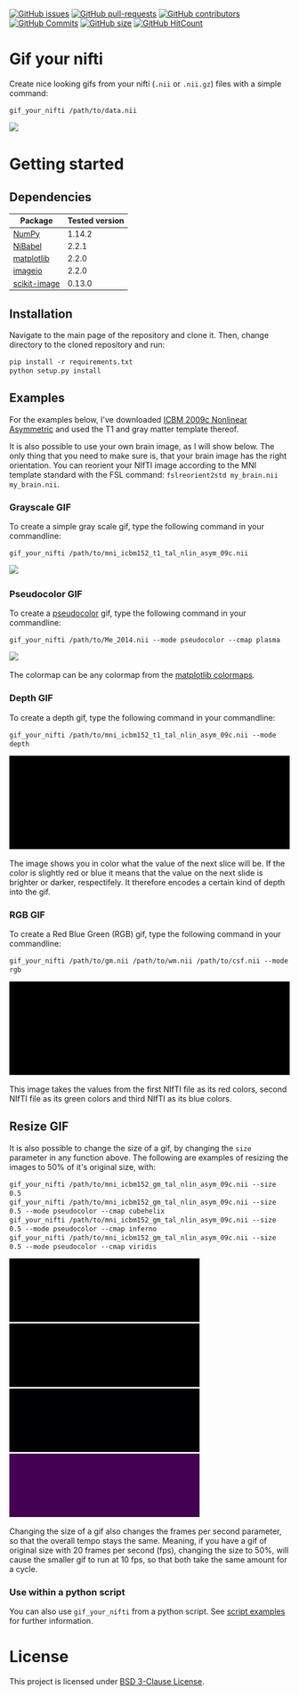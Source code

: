[![GitHub issues](https://img.shields.io/github/issues/miykael/gif_your_brain.svg)](https://github.com/miykael/gif_your_brain/issues/)
[![GitHub pull-requests](https://img.shields.io/github/issues-pr/miykael/gif_your_brain.svg)](https://github.com/miykael/gif_your_brain/pulls/)
[![GitHub contributors](https://img.shields.io/github/contributors/miykael/gif_your_brain.svg)](https://GitHub.com/miykael/gif_your_brain/graphs/contributors/)
[![GitHub Commits](https://github-basic-badges.herokuapp.com/commits/miykael/gif_your_brain.svg)](https://github.com/miykael/gif_your_brain/commits/master)
[![GitHub size](https://github-size-badge.herokuapp.com/miykael/gif_your_brain.svg)](https://github.com/miykael/gif_your_brain/archive/master.zip)
[![GitHub HitCount](http://hits.dwyl.io/miykael/gif_your_brain.svg)](http://hits.dwyl.io/miykael/gif_your_brain)

# Gif your nifti
Create nice looking gifs from your nifti (`.nii` or `.nii.gz`) files with a simple command:

```
gif_your_nifti /path/to/data.nii
```
<img src="gifs/Me_2014_grayscale.gif">

# Getting started

## Dependencies

| Package                                   | Tested version |
|-------------------------------------------|----------------|
| [NumPy](http://www.numpy.org/)            | 1.14.2         |
| [NiBabel](http://nipy.org/nibabel/)       | 2.2.1          |
| [matplotlib](http://matplotlib.org/)      | 2.2.0          |
| [imageio](https://imageio.github.io/)     | 2.2.0          |
| [scikit-image](https://scikit-image.org/) | 0.13.0         |

## Installation

Navigate to the main page of the repository and clone it. Then, change directory to the cloned repository and run:
```
pip install -r requirements.txt
python setup.py install
```

## Examples

For the examples below, I've downloaded [ICBM 2009c Nonlinear Asymmetric](http://www.bic.mni.mcgill.ca/~vfonov/icbm/2009/mni_icbm152_nlin_asym_09c_nifti.zip) and used the T1 and gray matter template thereof.

It is also possible to use your own brain image, as I will show below. The only thing that you need to make sure is, that your brain image has the right orientation. You can reorient your NIfTI image according to the MNI template standard with the FSL command: `fslreorient2std my_brain.nii my_brain.nii`.

### Grayscale GIF

To create a simple gray scale gif, type the following command in your commandline:

```
gif_your_nifti /path/to/mni_icbm152_t1_tal_nlin_asym_09c.nii
```
<img src="gifs/mni_icbm152_t1_tal_nlin_asym_09c.gif">


### Pseudocolor GIF

To create a [pseudocolor](https://en.wikipedia.org/wiki/False_color#Pseudocolor) gif, type the following command in your commandline:
```
gif_your_nifti /path/to/Me_2014.nii --mode pseudocolor --cmap plasma
```
<img src="gifs/mni_icbm152_t1_tal_nlin_asym_09c_plasma.gif">

The colormap can be any colormap from the [matplotlib colormaps](https://matplotlib.org/examples/color/colormaps_reference.html).

### Depth GIF

To create a depth gif, type the following command in your commandline:

```
gif_your_nifti /path/to/mni_icbm152_t1_tal_nlin_asym_09c.nii --mode depth
```
<img src="gifs/mni_icbm152_gm_tal_nlin_asym_09c_depth.gif">

The image shows you in color what the value of the next slice will be. If the color is slightly red or blue it means that the value on the next slide is brighter or darker, respectifely. It therefore encodes a certain kind of depth into the gif.


### RGB GIF

To create a Red Blue Green (RGB) gif, type the following command in your commandline:

```
gif_your_nifti /path/to/gm.nii /path/to/wm.nii /path/to/csf.nii --mode rgb
```
<img src="gifs/mni_icbm152_gm_tal_nlin_asym_09c_rgb.gif">

This image takes the values from the first NIfTI file as its red colors, second NIfTI file as its green colors and third NIfTI as its blue colors.


## Resize GIF

It is also possible to change the size of a gif, by changing the `size` parameter in any function above. The following are examples of resizing the images to 50% of it's original size, with:


```
gif_your_nifti /path/to/mni_icbm152_gm_tal_nlin_asym_09c.nii --size 0.5
gif_your_nifti /path/to/mni_icbm152_gm_tal_nlin_asym_09c.nii --size 0.5 --mode pseudocolor --cmap cubehelix
gif_your_nifti /path/to/mni_icbm152_gm_tal_nlin_asym_09c.nii --size 0.5 --mode pseudocolor --cmap inferno
gif_your_nifti /path/to/mni_icbm152_gm_tal_nlin_asym_09c.nii --size 0.5 --mode pseudocolor --cmap viridis
```

<img src="gifs/mni_icbm152_gm_tal_nlin_asym_09c.gif">
<img src="gifs/mni_icbm152_gm_tal_nlin_asym_09c_cubehelix.gif">
<img src="gifs/mni_icbm152_gm_tal_nlin_asym_09c_inferno.gif">
<img src="gifs/mni_icbm152_gm_tal_nlin_asym_09c_viridis.gif">

Changing the size of a gif also changes the frames per second parameter, so that the overall tempo stays the same. Meaning, if you have a gif of original size with 20 frames per second (fps), changing the size to 50%, will cause the smaller gif to run at 10 fps, so that both take the same amount for a cycle.

### Use within a python script

You can also use `gif_your_nifti` from a python script. See [script examples](examples/example_script.py) for further information.

# License

This project is licensed under [BSD 3-Clause License](LICENSE.md).
